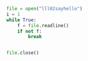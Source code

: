 
<BlogInfo id="728" title="4.readline方法" author="白日梦想猿" pv=0 read_times=0 pre_cost_time="0分5秒" category="文件" tag_list="['文件']" create_time="2020.03.19 08:16:36" update_time="2020.03.19 08:28:04" />

```python
file = open("lll02sayhello")
i = 1
while True:
    f = file.readline()
    if not f:
        break


file.close()

```
